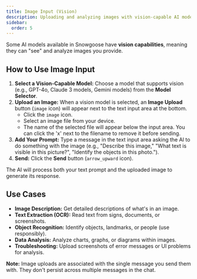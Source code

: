 ```yaml
---
title: Image Input (Vision)
description: Uploading and analyzing images with vision-capable AI models.
sidebar:
  order: 5
---
```


Some AI models available in Snowgoose have **vision capabilities**, meaning they can "see" and analyze images you provide.

## How to Use Image Input

1.  **Select a Vision-Capable Model:** Choose a model that supports vision (e.g., GPT-4o, Claude 3 models, Gemini models) from the **Model Selector**.
2.  **Upload an Image:** When a vision model is selected, an **Image Upload** button (`image` icon) will appear next to the text input area at the bottom.
    - Click the `image` icon.
    - Select an image file from your device.
    - The name of the selected file will appear below the input area. You can click the 'x' next to the filename to remove it before sending.
3.  **Add Your Prompt:** Type a message in the text input area asking the AI to do something with the image (e.g., "Describe this image," "What text is visible in this picture?", "Identify the objects in this photo.").
4.  **Send:** Click the **Send** button (`arrow_upward` icon).

The AI will process both your text prompt and the uploaded image to generate its response.

## Use Cases

- **Image Description:** Get detailed descriptions of what's in an image.
- **Text Extraction (OCR):** Read text from signs, documents, or screenshots.
- **Object Recognition:** Identify objects, landmarks, or people (use responsibly).
- **Data Analysis:** Analyze charts, graphs, or diagrams within images.
- **Troubleshooting:** Upload screenshots of error messages or UI problems for analysis.

**Note:** Image uploads are associated with the single message you send them with. They don't persist across multiple messages in the chat.
